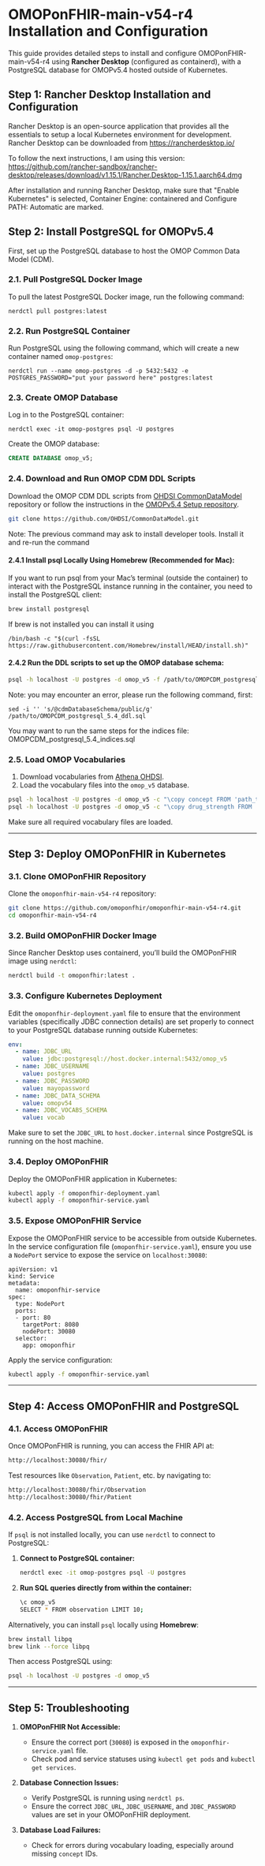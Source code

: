 # OMOPonFHIR-main-v54-r4 Installation and Configuration

This guide provides detailed steps to install and configure OMOPonFHIR-main-v54-r4 using **Rancher Desktop** (configured as containerd), with a PostgreSQL database for OMOPv5.4 hosted outside of Kubernetes.

  
## Step 1: Rancher Desktop Installation and Configuration

Rancher Desktop is an open-source application that provides all the essentials to setup a local Kubernetes environment for development. Rancher Desktop can be downloaded from https://rancherdesktop.io/

To follow the next instructions, I am using this version: https://github.com/rancher-sandbox/rancher-desktop/releases/download/v1.15.1/Rancher.Desktop-1.15.1.aarch64.dmg

After installation and running Rancher Desktop, make sure that "Enable Kubernetes" is selected, Container Engine: containered and Configure PATH: Automatic are marked.

## Step 2: Install PostgreSQL for OMOPv5.4

First, set up the PostgreSQL database to host the OMOP Common Data Model (CDM).

### 2.1. Pull PostgreSQL Docker Image

To pull the latest PostgreSQL Docker image, run the following command:

```
nerdctl pull postgres:latest
```

### 2.2. Run PostgreSQL Container

Run PostgreSQL using the following command, which will create a new container named `omop-postgres`:

```
nerdctl run --name omop-postgres -d -p 5432:5432 -e POSTGRES_PASSWORD="put your password here" postgres:latest
```

### 2.3. Create OMOP Database

Log in to the PostgreSQL container:

 
```
nerdctl exec -it omop-postgres psql -U postgres 
```

Create the OMOP database:

```sql
CREATE DATABASE omop_v5; 
```

### 2.4. Download and Run OMOP CDM DDL Scripts

Download the OMOP CDM DDL scripts from [OHDSI CommonDataModel](https://github.com/OHDSI/CommonDataModel) repository or follow the instructions in the [OMOPv5.4 Setup repository](https://github.com/omoponfhir/omopv5_4_setup).

```bash
git clone https://github.com/OHDSI/CommonDataModel.git
```
Note: The previous command may ask to install developer tools. Install it and re-run the command



#### 2.4.1 Install psql Locally Using Homebrew (Recommended for Mac):

If you want to run psql from your Mac’s terminal (outside the container) to interact with the PostgreSQL instance running in the container, you need to install the PostgreSQL client:

```bash
brew install postgresql
```
If brew is not installed you can install it using

```
/bin/bash -c "$(curl -fsSL https://raw.githubusercontent.com/Homebrew/install/HEAD/install.sh)"
```

#### 2.4.2 Run the DDL scripts to set up the OMOP database schema:

```bash
psql -h localhost -U postgres -d omop_v5 -f /path/to/OMOPCDM_postgresql_5.4_ddl.sql
```
Note: you may encounter an error, please run the following command, first:

```
sed -i '' 's/@cdmDatabaseSchema/public/g' /path/to/OMOPCDM_postgresql_5.4_ddl.sql
```
You may want to run the same steps for the indices file:  OMOPCDM_postgresql_5.4_indices.sql


### 2.5. Load OMOP Vocabularies

1.  Download vocabularies from [Athena OHDSI](https://athena.ohdsi.org/).
2.  Load the vocabulary files into the `omop_v5` database.

```bash
psql -h localhost -U postgres -d omop_v5 -c "\copy concept FROM 'path_to_CONCEPT.csv' WITH DELIMITER ',' CSV HEADER;"
psql -h localhost -U postgres -d omop_v5 -c "\copy drug_strength FROM 'path_to_DRUG_STRENGTH.csv' WITH DELIMITER ',' CSV HEADER;" 
```
Make sure all required vocabulary files are loaded.

----------

## Step 3: Deploy OMOPonFHIR in Kubernetes

### 3.1. Clone OMOPonFHIR Repository

Clone the `omoponfhir-main-v54-r4` repository:

```bash
git clone https://github.com/omoponfhir/omoponfhir-main-v54-r4.git
cd omoponfhir-main-v54-r4
```

### 3.2. Build OMOPonFHIR Docker Image

Since Rancher Desktop uses containerd, you’ll build the OMOPonFHIR image using `nerdctl`:

```bash
nerdctl build -t omoponfhir:latest .
```

### 3.3. Configure Kubernetes Deployment

Edit the `omoponfhir-deployment.yaml` file to ensure that the environment variables (specifically JDBC connection details) are set properly to connect to your PostgreSQL database running outside Kubernetes:

```yaml
env:
  - name: JDBC_URL
    value: jdbc:postgresql://host.docker.internal:5432/omop_v5
  - name: JDBC_USERNAME
    value: postgres
  - name: JDBC_PASSWORD
    value: mayopassword
  - name: JDBC_DATA_SCHEMA
    value: omopv54
  - name: JDBC_VOCABS_SCHEMA
    value: vocab
```

Make sure to set the `JDBC_URL` to `host.docker.internal` since PostgreSQL is running on the host machine.

### 3.4. Deploy OMOPonFHIR

Deploy the OMOPonFHIR application in Kubernetes:

```bash
kubectl apply -f omoponfhir-deployment.yaml
kubectl apply -f omoponfhir-service.yaml
```

### 3.5. Expose OMOPonFHIR Service

Expose the OMOPonFHIR service to be accessible from outside Kubernetes. In the service configuration file (`omoponfhir-service.yaml`), ensure you use a `NodePort` service to expose the service on `localhost:30080`:

```
apiVersion: v1
kind: Service
metadata:
  name: omoponfhir-service
spec:
  type: NodePort
  ports:
  - port: 80
    targetPort: 8080
    nodePort: 30080
  selector:
    app: omoponfhir
```

Apply the service configuration:

```bash
kubectl apply -f omoponfhir-service.yaml
```

----------

## Step 4: Access OMOPonFHIR and PostgreSQL

### 4.1. Access OMOPonFHIR

Once OMOPonFHIR is running, you can access the FHIR API at:

```bash
http://localhost:30080/fhir/ 
```

Test resources like `Observation`, `Patient`, etc. by navigating to:

```bash
http://localhost:30080/fhir/Observation
http://localhost:30080/fhir/Patient
```

### 4.2. Access PostgreSQL from Local Machine

If `psql` is not installed locally, you can use `nerdctl` to connect to PostgreSQL:

1.  **Connect to PostgreSQL container:**
    
    ```bash
    nerdctl exec -it omop-postgres psql -U postgres
    ```
    
2.  **Run SQL queries directly from within the container:**
    
    ```bash
    \c omop_v5
    SELECT * FROM observation LIMIT 10;
    ``` 
    

Alternatively, you can install `psql` locally using **Homebrew**:

```bash
brew install libpq
brew link --force libpq
```

Then access PostgreSQL using:

```bash
psql -h localhost -U postgres -d omop_v5
```

----------

## Step 5: Troubleshooting

1.  **OMOPonFHIR Not Accessible:**
    
    -   Ensure the correct port (`30080`) is exposed in the `omoponfhir-service.yaml` file.
    -   Check pod and service statuses using `kubectl get pods` and `kubectl get services`.
2.  **Database Connection Issues:**
    
    -   Verify PostgreSQL is running using `nerdctl ps`.
    -   Ensure the correct `JDBC_URL`, `JDBC_USERNAME`, and `JDBC_PASSWORD` values are set in your OMOPonFHIR deployment.
3.  **Database Load Failures:**
    
    -   Check for errors during vocabulary loading, especially around missing `concept` IDs.

